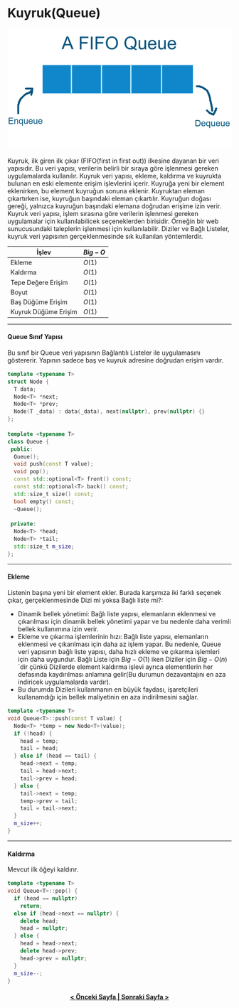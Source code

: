 # Kuyruk(Queue)

![img](img/queue.png)

Kuyruk, ilk giren ilk çıkar (FIFO(first in first out)) ilkesine dayanan bir veri yapısıdır. Bu veri yapısı, verilerin belirli bir sıraya göre işlenmesi gereken uygulamalarda kullanılır. Kuyruk veri yapısı, ekleme, kaldırma ve kuyrukta bulunan en eski elemente erişim işlevlerini içerir. Kuyruğa yeni bir element eklenirken, bu element kuyruğun sonuna eklenir. Kuyruktan eleman çıkartırken ise, kuyruğun başındaki eleman çıkartılır. Kuyruğun doğası gereği, yalnızca kuyruğun başındaki elemana doğrudan erişime izin verir. Kuyruk veri yapısı, işlem sırasına göre verilerin işlenmesi gereken uygulamalar için kullanılabilicek seçeneklerden birisidir. Örneğin bir web sunucusundaki taleplerin işlenmesi için kullanılabilir. Diziler ve Bağlı Listeler, kuyruk veri yapısının gerçeklenmesinde sık kullanılan yöntemlerdir.

| İşlev                | $Big-O$ |
| -------------------- | ------- |
| Ekleme               | $O(1)$  |
| Kaldırma             | $O(1)$  |
| Tepe Değere Erişim   | $O(1)$  |
| Boyut                | $O(1)$  |
| Baş Düğüme Erişim    | $O(1)$  |
| Kuyruk Düğüme Erişim | $O(1)$  |

---

#### Queue Sınıf Yapısı

Bu sınıf bir Queue veri yapısının Bağlantılı Listeler ile uygulamasını göstererir. Yapının sadece baş ve kuyruk adresine doğrudan erişim vardır.

```cpp
template <typename T>
struct Node {
  T data;
  Node<T> *next;
  Node<T> *prev;
  Node(T _data) : data(_data), next(nullptr), prev(nullptr) {}
};

template <typename T>
class Queue {
 public:
  Queue();
  void push(const T value);
  void pop();
  const std::optional<T> front() const;
  const std::optional<T> back() const;
  std::size_t size() const;
  bool empty() const;
  ~Queue();

 private:
  Node<T> *head;
  Node<T> *tail;
  std::size_t m_size;
};
```
---

#### Ekleme 

Listenin başına yeni bir element ekler. Burada karşımıza iki farklı seçenek çıkar, gerçeklenmesinde Dizi mi yoksa Bağlı liste mi?:

- Dinamik bellek yönetimi: Bağlı liste yapısı, elemanların eklenmesi ve çıkarılması için dinamik bellek yönetimi yapar ve bu nedenle daha verimli bellek kullanımına izin verir.
- Ekleme ve çıkarma işlemlerinin hızı: Bağlı liste yapısı, elemanların eklenmesi ve çıkarılması için daha az işlem yapar. Bu nedenle, Queue veri yapısının bağlı liste yapısı, daha hızlı ekleme ve çıkarma işlemleri için daha uygundur. Bağlı Liste için $Big-O(1)$ iken Diziler için $Big-O(n)$ `dir çünkü Dizilerde element kaldırma işlevi ayrıca elementlerin her defasında kaydırılması anlamına gelir(Bu durumun dezavantajını en aza indiricek uygulamalarda vardır).
- Bu durumda Dizileri kullanmanın en büyük faydası, işaretçileri kullanamdığı için bellek maliyetinin en aza indirilmesini sağlar.

```cpp
template <typename T>
void Queue<T>::push(const T value) {
  Node<T> *temp = new Node<T>(value);
  if (!head) {
    head = temp;
    tail = head;
  } else if (head == tail) {
    head->next = temp;
    tail = head->next;
    tail->prev = head;
  } else {
    tail->next = temp;
    temp->prev = tail;
    tail = tail->next;
  }
  m_size++;
}
```

---

#### Kaldırma

Mevcut ilk öğeyi kaldırır.

```cpp
template <typename T>
void Queue<T>::pop() {
  if (head == nullptr)
    return;
  else if (head->next == nullptr) {
    delete head;
    head = nullptr;
  } else {
    head = head->next;
    delete head->prev;
    head->prev = nullptr;
  }
  m_size--;
}
```

<h4 align="center"><a href="/stack">< Önceki Sayfa | <a href="/tree">Sonraki Sayfa ></a></a></h4>